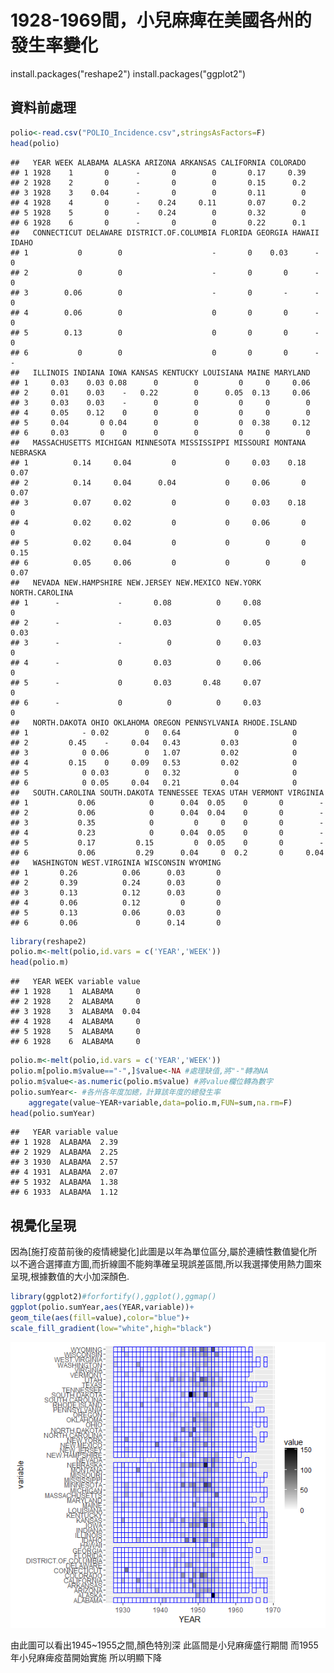 1928-1969間，小兒麻痺在美國各州的發生率變化
================

install.packages("reshape2") install.packages("ggplot2")

資料前處理
----------

``` r
polio<-read.csv("POLIO_Incidence.csv",stringsAsFactors=F)
head(polio)
```

    ##   YEAR WEEK ALABAMA ALASKA ARIZONA ARKANSAS CALIFORNIA COLORADO
    ## 1 1928    1       0      -       0        0       0.17     0.39
    ## 2 1928    2       0      -       0        0       0.15      0.2
    ## 3 1928    3    0.04      -       0        0       0.11        0
    ## 4 1928    4       0      -    0.24     0.11       0.07      0.2
    ## 5 1928    5       0      -    0.24        0       0.32        0
    ## 6 1928    6       0      -       0        0       0.22      0.1
    ##   CONNECTICUT DELAWARE DISTRICT.OF.COLUMBIA FLORIDA GEORGIA HAWAII IDAHO
    ## 1           0        0                    -       0    0.03      -     0
    ## 2           0        0                    -       0       0      -     0
    ## 3        0.06        0                    -       0       -      -     0
    ## 4        0.06        0                    0       0       0      -     0
    ## 5        0.13        0                    0       0       0      -     0
    ## 6           0        0                    0       0       0      -     -
    ##   ILLINOIS INDIANA IOWA KANSAS KENTUCKY LOUISIANA MAINE MARYLAND
    ## 1     0.03    0.03 0.08      0        0         0     0     0.06
    ## 2     0.01    0.03    -   0.22        0      0.05  0.13     0.06
    ## 3     0.03    0.03    -      0        0         0     0        0
    ## 4     0.05    0.12    0      0        0         0     0        0
    ## 5     0.04       0 0.04      0        0         0  0.38     0.12
    ## 6     0.03       0    0      0        0         0     0        0
    ##   MASSACHUSETTS MICHIGAN MINNESOTA MISSISSIPPI MISSOURI MONTANA NEBRASKA
    ## 1          0.14     0.04         0           0     0.03    0.18     0.07
    ## 2          0.14     0.04      0.04           0     0.06       0     0.07
    ## 3          0.07     0.02         0           0     0.03    0.18        0
    ## 4          0.02     0.02         0           0     0.06       0        0
    ## 5          0.02     0.04         0           0        0       0     0.15
    ## 6          0.05     0.06         0           0        0       0     0.07
    ##   NEVADA NEW.HAMPSHIRE NEW.JERSEY NEW.MEXICO NEW.YORK NORTH.CAROLINA
    ## 1      -             -       0.08          0     0.08              0
    ## 2      -             -       0.03          0     0.05           0.03
    ## 3      -             -          0          0     0.03              0
    ## 4      -             0       0.03          0     0.06              0
    ## 5      -             0       0.03       0.48     0.07              0
    ## 6      -             0          0          0     0.03              0
    ##   NORTH.DAKOTA OHIO OKLAHOMA OREGON PENNSYLVANIA RHODE.ISLAND
    ## 1            - 0.02        0   0.64            0            0
    ## 2         0.45    -     0.04   0.43         0.03            0
    ## 3            0 0.06        0   1.07         0.02            0
    ## 4         0.15    0     0.09   0.53         0.02            0
    ## 5            0 0.03        0   0.32            0            0
    ## 6            0 0.05     0.04   0.21         0.04            0
    ##   SOUTH.CAROLINA SOUTH.DAKOTA TENNESSEE TEXAS UTAH VERMONT VIRGINIA
    ## 1           0.06            0      0.04  0.05    0       0        -
    ## 2           0.06            0      0.04  0.04    0       0        -
    ## 3           0.35            0         0     0    0       0        -
    ## 4           0.23            0      0.04  0.05    0       0        -
    ## 5           0.17         0.15         0  0.05    0       0        -
    ## 6           0.06         0.29      0.04     0  0.2       0     0.04
    ##   WASHINGTON WEST.VIRGINIA WISCONSIN WYOMING
    ## 1       0.26          0.06      0.03       0
    ## 2       0.39          0.24      0.03       0
    ## 3       0.13          0.12      0.03       0
    ## 4       0.06          0.12         0       0
    ## 5       0.13          0.06      0.03       0
    ## 6       0.06             0      0.14       0

``` r
library(reshape2)
polio.m<-melt(polio,id.vars = c('YEAR','WEEK'))
head(polio.m)
```

    ##   YEAR WEEK variable value
    ## 1 1928    1  ALABAMA     0
    ## 2 1928    2  ALABAMA     0
    ## 3 1928    3  ALABAMA  0.04
    ## 4 1928    4  ALABAMA     0
    ## 5 1928    5  ALABAMA     0
    ## 6 1928    6  ALABAMA     0

``` r
polio.m<-melt(polio,id.vars = c('YEAR','WEEK'))
polio.m[polio.m$value=="-",]$value<-NA #處理缺值,將"-"轉為NA
polio.m$value<-as.numeric(polio.m$value) #將value欄位轉為數字
polio.sumYear<- #各州各年度加總，計算該年度的總發生率
    aggregate(value~YEAR+variable,data=polio.m,FUN=sum,na.rm=F)
head(polio.sumYear)
```

    ##   YEAR variable value
    ## 1 1928  ALABAMA  2.39
    ## 2 1929  ALABAMA  2.25
    ## 3 1930  ALABAMA  2.57
    ## 4 1931  ALABAMA  2.07
    ## 5 1932  ALABAMA  1.38
    ## 6 1933  ALABAMA  1.12

視覺化呈現  
----------

因為\[施打疫苗前後的疫情總變化\]此圖是以年為單位區分,屬於連續性數值變化所以不適合選擇直方圖,而折線圖不能夠準確呈現誤差區間,所以我選擇使用熱力圖來呈現,根據數值的大小加深顏色.
```r
library(ggplot2)#forfortify(),ggplot(),ggmap()
ggplot(polio.sumYear,aes(YEAR,variable))+
geom_tile(aes(fill=value),color="blue")+ 
scale_fill_gradient(low="white",high="black")
```
<img src="6.png" width="600px">

 由此圖可以看出1945~1955之間,顏色特別深 此區間是小兒麻痺盛行期間 而1955年小兒麻痺疫苗開始實施 所以明顯下降
